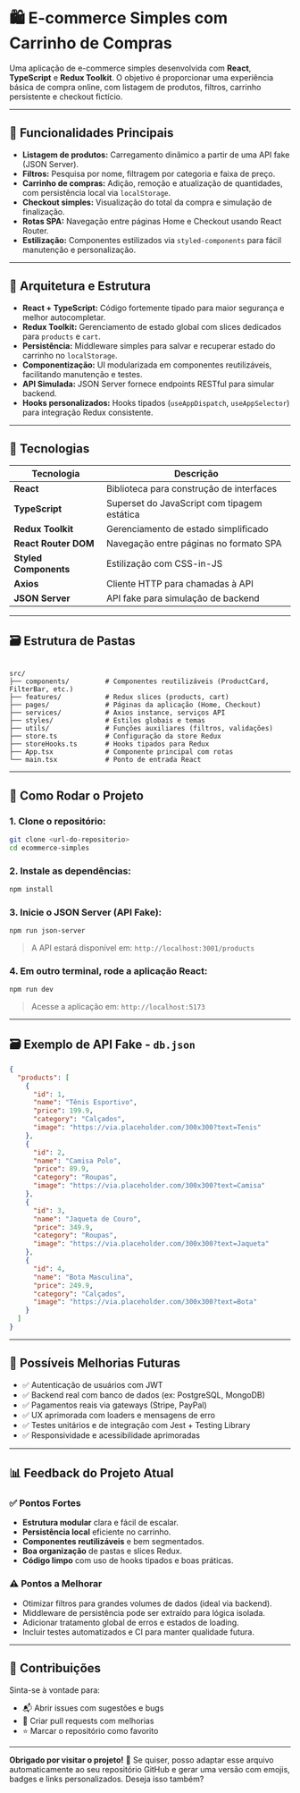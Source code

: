 # 🛍️ E-commerce Simples com Carrinho de Compras

Uma aplicação de e-commerce simples desenvolvida com **React**, **TypeScript** e **Redux Toolkit**. O objetivo é proporcionar uma experiência básica de compra online, com listagem de produtos, filtros, carrinho persistente e checkout fictício.

---

## 🚀 Funcionalidades Principais

- **Listagem de produtos:** Carregamento dinâmico a partir de uma API fake (JSON Server).
- **Filtros:** Pesquisa por nome, filtragem por categoria e faixa de preço.
- **Carrinho de compras:** Adição, remoção e atualização de quantidades, com persistência local via `localStorage`.
- **Checkout simples:** Visualização do total da compra e simulação de finalização.
- **Rotas SPA:** Navegação entre páginas Home e Checkout usando React Router.
- **Estilização:** Componentes estilizados via `styled-components` para fácil manutenção e personalização.

---

## 🧱 Arquitetura e Estrutura

- **React + TypeScript:** Código fortemente tipado para maior segurança e melhor autocompletar.
- **Redux Toolkit:** Gerenciamento de estado global com slices dedicados para `products` e `cart`.
- **Persistência:** Middleware simples para salvar e recuperar estado do carrinho no `localStorage`.
- **Componentização:** UI modularizada em componentes reutilizáveis, facilitando manutenção e testes.
- **API Simulada:** JSON Server fornece endpoints RESTful para simular backend.
- **Hooks personalizados:** Hooks tipados (`useAppDispatch`, `useAppSelector`) para integração Redux consistente.

---

## 🧰 Tecnologias

| Tecnologia         | Descrição                                       |
|--------------------|--------------------------------------------------|
| **React**          | Biblioteca para construção de interfaces         |
| **TypeScript**     | Superset do JavaScript com tipagem estática      |
| **Redux Toolkit**  | Gerenciamento de estado simplificado             |
| **React Router DOM** | Navegação entre páginas no formato SPA         |
| **Styled Components** | Estilização com CSS-in-JS                     |
| **Axios**          | Cliente HTTP para chamadas à API                 |
| **JSON Server**    | API fake para simulação de backend               |

---

## 🗃️ Estrutura de Pastas

```

src/
├── components/         # Componentes reutilizáveis (ProductCard, FilterBar, etc.)
├── features/           # Redux slices (products, cart)
├── pages/              # Páginas da aplicação (Home, Checkout)
├── services/           # Axios instance, serviços API
├── styles/             # Estilos globais e temas
├── utils/              # Funções auxiliares (filtros, validações)
├── store.ts            # Configuração da store Redux
├── storeHooks.ts       # Hooks tipados para Redux
├── App.tsx             # Componente principal com rotas
└── main.tsx            # Ponto de entrada React

````

---

## 🏁 Como Rodar o Projeto

### 1. Clone o repositório:

```bash
git clone <url-do-repositorio>
cd ecommerce-simples
````

### 2. Instale as dependências:

```bash
npm install
```

### 3. Inicie o JSON Server (API Fake):

```bash
npm run json-server
```

> A API estará disponível em: `http://localhost:3001/products`

### 4. Em outro terminal, rode a aplicação React:

```bash
npm run dev
```

> Acesse a aplicação em: `http://localhost:5173`

---

## 🗃️ Exemplo de API Fake - `db.json`

```json
{
  "products": [
    {
      "id": 1,
      "name": "Tênis Esportivo",
      "price": 199.9,
      "category": "Calçados",
      "image": "https://via.placeholder.com/300x300?text=Tenis"
    },
    {
      "id": 2,
      "name": "Camisa Polo",
      "price": 89.9,
      "category": "Roupas",
      "image": "https://via.placeholder.com/300x300?text=Camisa"
    },
    {
      "id": 3,
      "name": "Jaqueta de Couro",
      "price": 349.9,
      "category": "Roupas",
      "image": "https://via.placeholder.com/300x300?text=Jaqueta"
    },
    {
      "id": 4,
      "name": "Bota Masculina",
      "price": 249.9,
      "category": "Calçados",
      "image": "https://via.placeholder.com/300x300?text=Bota"
    }
  ]
}
```

---

## 🧩 Possíveis Melhorias Futuras

* ✅ Autenticação de usuários com JWT
* ✅ Backend real com banco de dados (ex: PostgreSQL, MongoDB)
* ✅ Pagamentos reais via gateways (Stripe, PayPal)
* ✅ UX aprimorada com loaders e mensagens de erro
* ✅ Testes unitários e de integração com Jest + Testing Library
* ✅ Responsividade e acessibilidade aprimoradas

---

## 📊 Feedback do Projeto Atual

### ✅ **Pontos Fortes**

* **Estrutura modular** clara e fácil de escalar.
* **Persistência local** eficiente no carrinho.
* **Componentes reutilizáveis** e bem segmentados.
* **Boa organização** de pastas e slices Redux.
* **Código limpo** com uso de hooks tipados e boas práticas.

### ⚠️ **Pontos a Melhorar**

* Otimizar filtros para grandes volumes de dados (ideal via backend).
* Middleware de persistência pode ser extraído para lógica isolada.
* Adicionar tratamento global de erros e estados de loading.
* Incluir testes automatizados e CI para manter qualidade futura.

---

## 🤝 Contribuições

Sinta-se à vontade para:

* 📬 Abrir issues com sugestões e bugs
* 📌 Criar pull requests com melhorias
* ⭐️ Marcar o repositório como favorito

---

**Obrigado por visitar o projeto!** 🚀
Se quiser, posso adaptar esse arquivo automaticamente ao seu repositório GitHub e gerar uma versão com emojis, badges e links personalizados. Deseja isso também?
